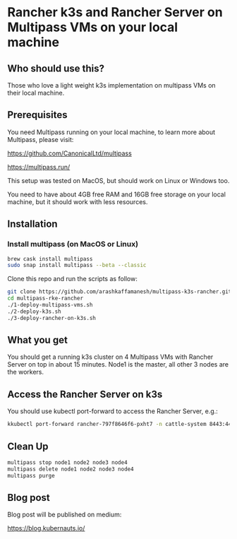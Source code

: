 # Rancher k3s and Rancher Server on Multipass VMs on your local machine

## Who should use this?

Those who love a light weight k3s implementation on multipass VMs on their local machine.

## Prerequisites

You need Multipass running on your local machine, to learn more about Multipass, please visit:

https://github.com/CanonicalLtd/multipass

https://multipass.run/

This setup was tested on MacOS, but should work on Linux or Windows too.

You need to have about 4GB free RAM and 16GB free storage on your local machine, but it should work with less resources.

## Installation

### Install multipass (on MacOS or Linux)

```bash
brew cask install multipass
sudo snap install multipass --beta --classic
```

Clone this repo and run the scripts as follow:

```bash
git clone https://github.com/arashkaffamanesh/multipass-k3s-rancher.git
cd multipass-rke-rancher
./1-deploy-multipass-vms.sh
./2-deploy-k3s.sh
./3-deploy-rancher-on-k3s.sh
```

## What you get

You should get a running k3s cluster on 4 Multipass VMs with Rancher Server on top in about 15 minutes. Node1 is the master, all other 3 nodes are the workers.

## Access the Rancher Server on k3s

You should use kubectl port-forward to access the Rancher Server, e.g.:

```bash
kkubectl port-forward rancher-797f8646f6-pxht7 -n cattle-system 8443:443
```

## Clean Up

```bash
multipass stop node1 node2 node3 node4
multipass delete node1 node2 node3 node4
multipass purge
```

## Blog post

Blog post will be published on medium:

https://blog.kubernauts.io/



